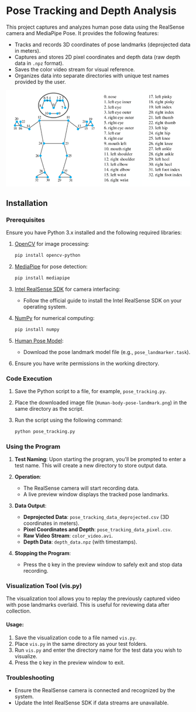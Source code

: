 # Pose Tracking and Depth Analysis

This project captures and analyzes human pose data using the RealSense camera and MediaPipe Pose. It provides the following features:
- Tracks and records 3D coordinates of pose landmarks (deprojected data in meters).
- Captures and stores 2D pixel coordinates and depth data (raw depth data in `.npz` format).
- Saves the color video stream for visual reference.
- Organizes data into separate directories with unique test names provided by the user.

![Pose Landmarks](Human-body-pose-landmark.png)

## Installation

### Prerequisites

Ensure you have Python 3.x installed and the following required libraries:

1. [OpenCV](https://pypi.org/project/opencv-python/) for image processing:
    ```bash
    pip install opencv-python
    ```

2. [MediaPipe](https://google.github.io/mediapipe/solutions/pose.html) for pose detection:
    ```bash
    pip install mediapipe
    ```

3. [Intel RealSense SDK](https://github.com/IntelRealSense/librealsense) for camera interfacing:
    - Follow the official guide to install the Intel RealSense SDK on your operating system.

4. [NumPy](https://pypi.org/project/numpy/) for numerical computing:
    ```bash
    pip install numpy
    ```

5. [Human Pose Model](https://developers.google.com/mediapipe/solutions/vision/pose_landmarker):
    - Download the pose landmark model file (e.g., `pose_landmarker.task`).

6. Ensure you have write permissions in the working directory.

### Code Execution

1. Save the Python script to a file, for example, `pose_tracking.py`.

2. Place the downloaded image file (`Human-body-pose-landmark.png`) in the same directory as the script.

3. Run the script using the following command:
    ```bash
    python pose_tracking.py
    ```

### Using the Program

1. **Test Naming**: Upon starting the program, you'll be prompted to enter a test name. This will create a new directory to store output data.

2. **Operation**:
    - The RealSense camera will start recording data.
    - A live preview window displays the tracked pose landmarks.

3. **Data Output**:
    - **Deprojected Data**: `pose_tracking_data_deprojected.csv` (3D coordinates in meters).
    - **Pixel Coordinates and Depth**: `pose_tracking_data_pixel.csv`.
    - **Raw Video Stream**: `color_video.avi`.
    - **Depth Data**: `depth_data.npz` (with timestamps).

4. **Stopping the Program**:
    - Press the `Q` key in the preview window to safely exit and stop data recording.

### Visualization Tool (vis.py)

The visualization tool allows you to replay the previously captured video with pose landmarks overlaid. This is useful for reviewing data after collection.

#### Usage:

1. Save the visualization code to a file named `vis.py`.
2. Place `vis.py` in the same directory as your test folders.
3. Run `vis.py` and enter the directory name for the test data you wish to visualize.
4. Press the `Q` key in the preview window to exit.


### Troubleshooting

- Ensure the RealSense camera is connected and recognized by the system.
- Update the Intel RealSense SDK if data streams are unavailable.
